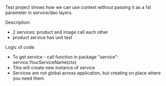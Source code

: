 Test project shows how we can use context without passing it as a 1st parameter in service/dao layers.

Description: 
* 2 services: product and image call each other
* product service has unit test

Logic of code:
* To get service - call function in package "service": service.YourServiceName(ctx)
* This will create new instance of service
* Services are not global across application, but creating on place where you need them

